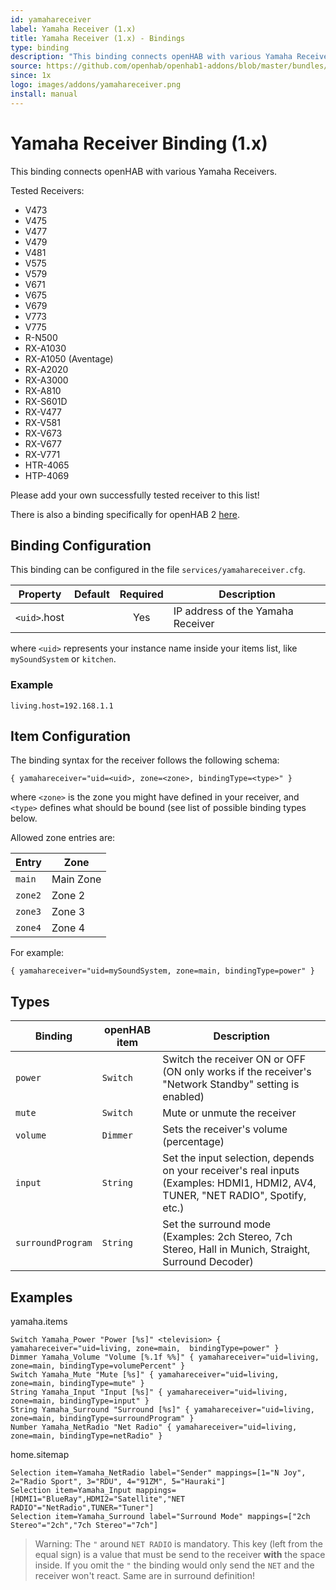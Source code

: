 ```yaml
---
id: yamahareceiver
label: Yamaha Receiver (1.x)
title: Yamaha Receiver (1.x) - Bindings
type: binding
description: "This binding connects openHAB with various Yamaha Receivers."
source: https://github.com/openhab/openhab1-addons/blob/master/bundles/binding/org.openhab.binding.yamahareceiver/README.md
since: 1x
logo: images/addons/yamahareceiver.png
install: manual
---
```


<!-- Attention authors: Do not edit directly. Please add your changes to the appropriate source repository -->


# Yamaha Receiver Binding (1.x)

<AddonLogo/>

This binding connects openHAB with various Yamaha Receivers.

Tested Receivers:

* V473
* V475
* V477
* V479
* V481
* V575
* V579
* V671
* V675
* V679
* V773
* V775
* R-N500
* RX-A1030
* RX-A1050 (Aventage)
* RX-A2020
* RX-A3000
* RX-A810
* RX-S601D
* RX-V477
* RX-V581
* RX-V673
* RX-V677
* RX-V771
* HTR-4065
* HTP-4069

Please add your own successfully tested receiver to this list!

There is also a binding specifically for openHAB 2 [here](http://docs.openhab.org/addons/bindings/yamahareceiver/readme.html).

## Binding Configuration

This binding can be configured in the file `services/yamahareceiver.cfg`.

| Property | Default | Required | Description |
|----------|---------|:--------:|-------------|
| `<uid>`.host |     |   Yes    | IP address of the Yamaha Receiver |

where `<uid>` represents your instance name inside your items list, like `mySoundSystem` or `kitchen`.

### Example

```
living.host=192.168.1.1
```

## Item Configuration

The binding syntax for the receiver follows the following schema:

```
{ yamahareceiver="uid=<uid>, zone=<zone>, bindingType=<type>" }
```

where `<zone>` is the zone you might have defined in your receiver, and  `<type>` defines what should be bound (see list of possible binding types below.

Allowed zone entries are:

| Entry   | Zone      |
|---------|-----------|
| `main`  | Main Zone |
| `zone2` | Zone 2    |
| `zone3` | Zone 3    |
| `zone4` | Zone 4    |


For example:

```
{ yamahareceiver="uid=mySoundSystem, zone=main, bindingType=power" }
```

## Types

| Binding           | openHAB item | Description  |
|-------------------|--------------|--------------|
| `power`           | `Switch`     | Switch the receiver ON or OFF (ON only works if the receiver's "Network Standby" setting is enabled) |
| `mute`            | `Switch`     | Mute or unmute the receiver  |
| `volume`          | `Dimmer`     | Sets the receiver's volume (percentage) |
| `input`           | `String`     | Set the input selection, depends on your receiver's real inputs (Examples: HDMI1, HDMI2, AV4, TUNER, "NET RADIO", Spotify, etc.) |
| `surroundProgram` | `String`     | Set the surround mode (Examples: 2ch Stereo, 7ch Stereo, Hall in Munich, Straight, Surround Decoder)  |
 

## Examples

yamaha.items

```
Switch Yamaha_Power "Power [%s]" <television> { yamahareceiver="uid=living, zone=main,  bindingType=power" }
Dimmer Yamaha_Volume "Volume [%.1f %%]" { yamahareceiver="uid=living, zone=main, bindingType=volumePercent" }
Switch Yamaha_Mute "Mute [%s]" { yamahareceiver="uid=living, zone=main, bindingType=mute" }
String Yamaha_Input "Input [%s]" { yamahareceiver="uid=living, zone=main, bindingType=input" } 
String Yamaha_Surround "Surround [%s]" { yamahareceiver="uid=living, zone=main, bindingType=surroundProgram" } 
Number Yamaha_NetRadio "Net Radio" { yamahareceiver="uid=living, zone=main, bindingType=netRadio" }
````

home.sitemap

```
Selection item=Yamaha_NetRadio label="Sender" mappings=[1="N Joy", 2="Radio Sport", 3="RDU", 4="91ZM", 5="Hauraki"]
Selection item=Yamaha_Input mappings=[HDMI1="BlueRay",HDMI2="Satellite","NET RADIO"="NetRadio",TUNER="Tuner"]
Selection item=Yamaha_Surround label="Surround Mode" mappings=["2ch Stereo"="2ch","7ch Stereo"="7ch"]
```

> Warning: The `"` around `NET RADIO` is mandatory. This key (left from the equal sign) is a value that must be send to the receiver **with** the space inside. If you omit the `"` the binding would only send the `NET` and the receiver won't react. Same are in surround definition!


<DocPreviousVersions/>
<EditPageLink/>
